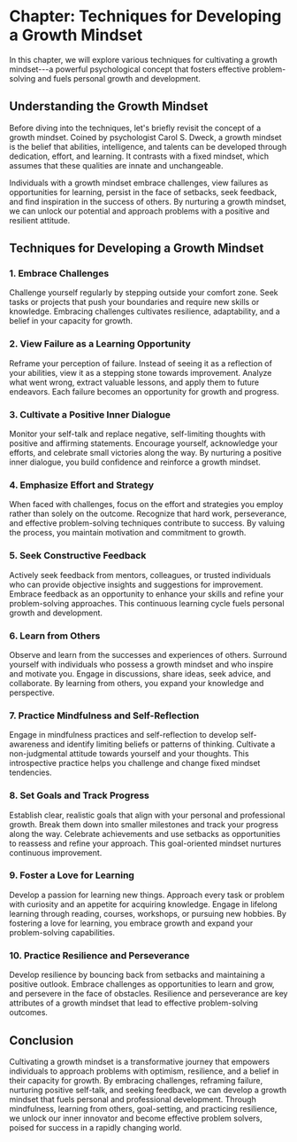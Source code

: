 Chapter: Techniques for Developing a Growth Mindset
===================================================

In this chapter, we will explore various techniques for cultivating a growth mindset---a powerful psychological concept that fosters effective problem-solving and fuels personal growth and development.

Understanding the Growth Mindset
--------------------------------

Before diving into the techniques, let's briefly revisit the concept of a growth mindset. Coined by psychologist Carol S. Dweck, a growth mindset is the belief that abilities, intelligence, and talents can be developed through dedication, effort, and learning. It contrasts with a fixed mindset, which assumes that these qualities are innate and unchangeable.

Individuals with a growth mindset embrace challenges, view failures as opportunities for learning, persist in the face of setbacks, seek feedback, and find inspiration in the success of others. By nurturing a growth mindset, we can unlock our potential and approach problems with a positive and resilient attitude.

Techniques for Developing a Growth Mindset
------------------------------------------

### 1. Embrace Challenges

Challenge yourself regularly by stepping outside your comfort zone. Seek tasks or projects that push your boundaries and require new skills or knowledge. Embracing challenges cultivates resilience, adaptability, and a belief in your capacity for growth.

### 2. View Failure as a Learning Opportunity

Reframe your perception of failure. Instead of seeing it as a reflection of your abilities, view it as a stepping stone towards improvement. Analyze what went wrong, extract valuable lessons, and apply them to future endeavors. Each failure becomes an opportunity for growth and progress.

### 3. Cultivate a Positive Inner Dialogue

Monitor your self-talk and replace negative, self-limiting thoughts with positive and affirming statements. Encourage yourself, acknowledge your efforts, and celebrate small victories along the way. By nurturing a positive inner dialogue, you build confidence and reinforce a growth mindset.

### 4. Emphasize Effort and Strategy

When faced with challenges, focus on the effort and strategies you employ rather than solely on the outcome. Recognize that hard work, perseverance, and effective problem-solving techniques contribute to success. By valuing the process, you maintain motivation and commitment to growth.

### 5. Seek Constructive Feedback

Actively seek feedback from mentors, colleagues, or trusted individuals who can provide objective insights and suggestions for improvement. Embrace feedback as an opportunity to enhance your skills and refine your problem-solving approaches. This continuous learning cycle fuels personal growth and development.

### 6. Learn from Others

Observe and learn from the successes and experiences of others. Surround yourself with individuals who possess a growth mindset and who inspire and motivate you. Engage in discussions, share ideas, seek advice, and collaborate. By learning from others, you expand your knowledge and perspective.

### 7. Practice Mindfulness and Self-Reflection

Engage in mindfulness practices and self-reflection to develop self-awareness and identify limiting beliefs or patterns of thinking. Cultivate a non-judgmental attitude towards yourself and your thoughts. This introspective practice helps you challenge and change fixed mindset tendencies.

### 8. Set Goals and Track Progress

Establish clear, realistic goals that align with your personal and professional growth. Break them down into smaller milestones and track your progress along the way. Celebrate achievements and use setbacks as opportunities to reassess and refine your approach. This goal-oriented mindset nurtures continuous improvement.

### 9. Foster a Love for Learning

Develop a passion for learning new things. Approach every task or problem with curiosity and an appetite for acquiring knowledge. Engage in lifelong learning through reading, courses, workshops, or pursuing new hobbies. By fostering a love for learning, you embrace growth and expand your problem-solving capabilities.

### 10. Practice Resilience and Perseverance

Develop resilience by bouncing back from setbacks and maintaining a positive outlook. Embrace challenges as opportunities to learn and grow, and persevere in the face of obstacles. Resilience and perseverance are key attributes of a growth mindset that lead to effective problem-solving outcomes.

Conclusion
----------

Cultivating a growth mindset is a transformative journey that empowers individuals to approach problems with optimism, resilience, and a belief in their capacity for growth. By embracing challenges, reframing failure, nurturing positive self-talk, and seeking feedback, we can develop a growth mindset that fuels personal and professional development. Through mindfulness, learning from others, goal-setting, and practicing resilience, we unlock our inner innovator and become effective problem solvers, poised for success in a rapidly changing world.
